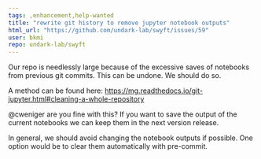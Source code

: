 ```yaml
---
tags: ,enhancement,help-wanted
title: "rewrite git history to remove jupyter notebook outputs"
html_url: "https://github.com/undark-lab/swyft/issues/59"
user: bkmi
repo: undark-lab/swyft
---
```


Our repo is needlessly large because of the excessive saves of notebooks from previous git commits. This can be undone. We should do so.

A method can be found here:
https://mg.readthedocs.io/git-jupyter.html#cleaning-a-whole-repository

@cweniger are you fine with this? If you want to save the output of the current notebooks we can keep them in the next version release.

In general, we should avoid changing the notebook outputs if possible. One option would be to clear them automatically with pre-commit.